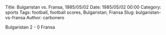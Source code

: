 Title: Bulgaristan vs. Fransa, 1985/05/02
Date: 1985/05/02 00:00
Category: sports
Tags: football, football scores, Bulgaristan, Fransa
Slug: bulgaristan-vs-fransa
Author: carbonero


Bulgaristan 2 - 0 Fransa
